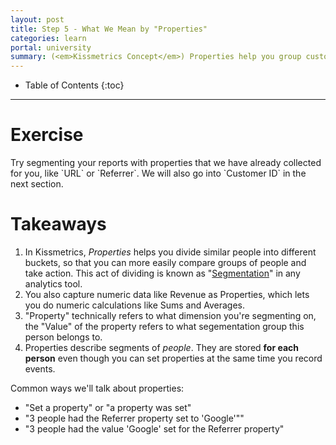 ```yaml
---
layout: post
title: Step 5 - What We Mean by "Properties"
categories: learn
portal: university
summary: (<em>Kissmetrics Concept</em>) Properties help you group customers into buckets to effectively compare them.
---
```

* Table of Contents
{:toc}
* * *

# Exercise
<div class="alert alert-success alert-block">
Try segmenting your reports with properties that we have already collected for you, like `URL` or `Referrer`. We will also go into `Customer ID` in the next section.
</div>

# Takeaways

1. In Kissmetrics, *Properties* helps you divide similar people into different buckets, so that you can more easily compare groups of people and take action. This act of dividing is known as "[Segmentation][segmentation]" in any analytics tool.
2. You also capture numeric data like Revenue as Properties, which lets you do numeric calculations like Sums and Averages.
3. "Property" technically refers to what dimension you're segmenting on, the "Value" of the property refers to what segementation group this person belongs to.
4. Properties describe segments of *people*. They are stored **for each person** even though you can set properties at the same time you record events.

Common ways we'll talk about properties:

* "Set a property" or "a property was set"
* "3 people had the Referrer property set to 'Google'""
* "3 people had the value 'Google' set for the Referrer property"

[segmentation]: http://www.kaushik.net/avinash/web-analytics-101-definitions-goals-metrics-kpis-dimensions-targets/#segment
